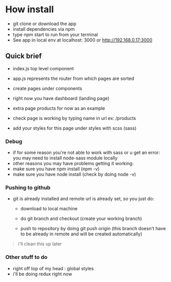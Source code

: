 # How install

- git clone or download the app
- install dependencies via npm
- type npm start to run from your terminal
- See app in local env at localhost: 3000 or http://192.168.0.17:3000



## Quick brief

- index.js top level component
- app.js represents the router from which pages are sorted
- create pages under components
- right now you have dashboard (landing page)
- extra page products for now as an example

- check page is working by typing name in url ex: 
  /products

- add your styles for this page under styles with scss (sass)


### Debug

- if for some reason you're not able to work with sass or u get an error: you may need to install node-sass module locally
- other reasons you may have problems getting it working: 
 - make sure you have npm install  (npm -v)
 - make sure you have node install  (check by doing node -v)

### Pushing to github

- git is already installed and remote url is already set, so you just do:
   - download to local machine
   - do git branch and checkout <name of your branch>  (create your working branch)

   - push to repository by doing git push origin <name of your branch>
   (this branch doesn't have to be already in remote and will be created automatically)


>  i'll clean this up later


### Other stuff to do

 - right off top of my head :  global styles
 - i'll be doing redux right now
